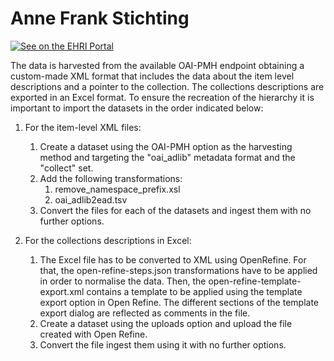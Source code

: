 # Anne Frank Stichting

[![See on the EHRI Portal](https://img.shields.io/badge/See_on-the_EHRI_Portal-83004c)](https://portal.ehri-project.eu/institutions/nl-002892)

The data is harvested from the available OAI-PMH endpoint obtaining a custom-made XML format that includes the data about the item level descriptions and a pointer to the collection. The collections descriptions are exported in an Excel format. To ensure the recreation of the hierarchy it is important to import the datasets in the order indicated below:

1. For the item-level XML files:
    1. Create a dataset using the OAI-PMH option as the harvesting method and targeting the "oai_adlib" metadata format and the "collect" set.
    2. Add the following transformations:
        1. remove_namespace_prefix.xsl
        2. oai_adlib2ead.tsv
    3. Convert the files for each of the datasets and ingest them with no further options.

2. For the collections descriptions in Excel:
    1. The Excel file has to be converted to XML using OpenRefine. For that, the open-refine-steps.json transformations have to be applied in order to normalise the data. Then, the open-refine-template-export.xml contains a template to be applied using the template export option in Open Refine. The different sections of the template export dialog are reflected as comments in the file.
    2. Create a dataset using the uploads option and upload the file created with Open Refine.
    3. Convert the file ingest them using it with no further options.